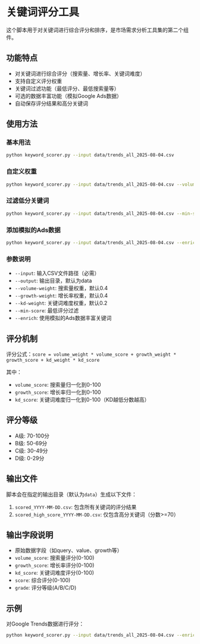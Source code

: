 # 关键词评分工具

这个脚本用于对关键词进行综合评分和排序，是市场需求分析工具集的第二个组件。

## 功能特点

- 对关键词进行综合评分（搜索量、增长率、关键词难度）
- 支持自定义评分权重
- 关键词过滤功能（最低评分、最低搜索量等）
- 可选的数据丰富功能（模拟Google Ads数据）
- 自动保存评分结果和高分关键词

## 使用方法

### 基本用法

```bash
python keyword_scorer.py --input data/trends_all_2025-08-04.csv
```

### 自定义权重

```bash
python keyword_scorer.py --input data/trends_all_2025-08-04.csv --volume-weight 0.5 --growth-weight 0.3 --kd-weight 0.2
```

### 过滤低分关键词

```bash
python keyword_scorer.py --input data/trends_all_2025-08-04.csv --min-score 60
```

### 添加模拟的Ads数据

```bash
python keyword_scorer.py --input data/trends_all_2025-08-04.csv --enrich
```

### 参数说明

- `--input`: 输入CSV文件路径（必需）
- `--output`: 输出目录，默认为data
- `--volume-weight`: 搜索量权重，默认0.4
- `--growth-weight`: 增长率权重，默认0.4
- `--kd-weight`: 关键词难度权重，默认0.2
- `--min-score`: 最低评分过滤
- `--enrich`: 使用模拟的Ads数据丰富关键词

## 评分机制

评分公式：`score = volume_weight * volume_score + growth_weight * growth_score + kd_weight * kd_score`

其中：
- `volume_score`: 搜索量归一化到0-100
- `growth_score`: 增长率归一化到0-100
- `kd_score`: 关键词难度归一化到0-100（KD越低分数越高）

## 评分等级

- A级: 70-100分
- B级: 50-69分
- C级: 30-49分
- D级: 0-29分

## 输出文件

脚本会在指定的输出目录（默认为`data`）生成以下文件：

1. `scored_YYYY-MM-DD.csv`: 包含所有关键词的评分结果
2. `scored_high_score_YYYY-MM-DD.csv`: 仅包含高分关键词（分数>=70）

## 输出字段说明

- 原始数据字段（如query、value、growth等）
- `volume_score`: 搜索量评分(0-100)
- `growth_score`: 增长率评分(0-100)
- `kd_score`: 关键词难度评分(0-100)
- `score`: 综合评分(0-100)
- `grade`: 评分等级(A/B/C/D)

## 示例

对Google Trends数据进行评分：

```bash
python keyword_scorer.py --input data/trends_all_2025-08-04.csv --enrich